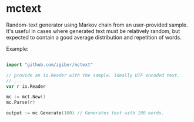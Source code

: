 # mctext

Random-text generator using Markov chain from an user-provided sample. It's useful in cases where generated text must be relatively random,
but expected to contain a good average distribution and repetition of words.

Example:

```go

import "github.com/zgiber/mctext"

// provide an io.Reader with the sample. Ideally UTF encoded text.
// ...
var r io.Reader

mc := mct.New()
mc.Parse(r)

output := mc.Generate(100) // Generates text with 100 words.

```
